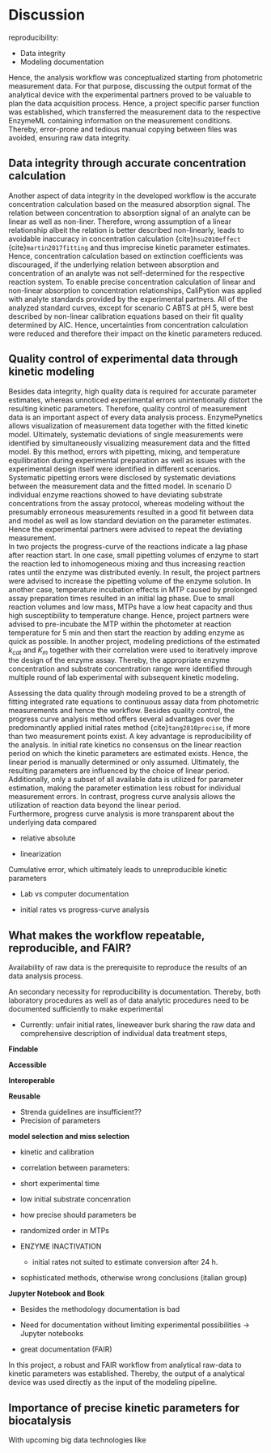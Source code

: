 # Discussion

reproducibility:

- Data integrity
- Modeling documentation

Hence, the analysis workflow was conceptualized starting from photometric measurement data. For that purpose, discussing the output format of the analytical device with the experimental partners proved to be valuable to plan the data acquisition process. Hence, a project specific parser function was established, which transferred the measurement data to the respective EnzymeML containing information on the measurement conditions. Thereby, error-prone and tedious manual copying between files was avoided, ensuring raw data integrity.

## Data integrity through accurate concentration calculation

Another aspect of data integrity in the developed workflow is the accurate concentration calculation based on the measured absorption signal. The relation between concentration to absorption signal of an analyte can be linear as well as non-liner. Therefore, wrong assumption of a linear relationship albeit the relation is better described non-linearly, leads to avoidable inaccuracy in concentration calculation {cite}`hsu2010effect` {cite}`martin2017fitting` and thus imprecise kinetic parameter estimates.
Hence, concentration calculation based on extinction coefficients was discouraged, if the underlying relation between absorption and concentration of an analyte was not self-determined for the respective reaction system.
To enable precise concentration calculation of linear and non-linear absorption to concentration relationships, CaliPytion was applied with analyte standards provided by the experimental partners.
All of the analyzed standard curves, except for scenario C ABTS at pH 5, were best described by non-linear calibration equations based on their fit quality determined by AIC. Hence, uncertainties from concentration calculation were reduced and therefore their impact on the kinetic parameters reduced.

## Quality control of experimental data through kinetic modeling

Besides data integrity, high quality data is required for accurate parameter estimates, whereas unnoticed experimental errors unintentionally distort the resulting kinetic parameters. Therefore, quality control of measurement data is an important aspect of every data analysis process. EnzymePynetics allows visualization of measurement data together with the fitted kinetic model. Ultimately, systematic deviations of single measurements were identified by simultaneously visualizing measurement data and the fitted model.
By this method, errors with pipetting, mixing, and temperature equilibration during experimental preparation as well as issues with the experimental design itself were identified in different scenarios.  
Systematic pipetting errors were disclosed by systematic deviations between the measurement data and the fitted model.
In scenario D individual enzyme reactions showed to have deviating substrate concentrations from the assay protocol, whereas modeling without the presumably erroneous measurements resulted in a good fit between data and model as well as low standard deviation on the parameter estimates. Hence the experimental partners were advised to repeat the deviating measurement.  
In two projects the progress-curve of the reactions indicate a lag phase after reaction start. In one case, small pipetting volumes of enzyme to start the reaction led to inhomogeneous mixing and thus increasing reaction rates until the enzyme was distributed evenly. In result, the project partners were advised to increase the pipetting volume of the enzyme solution.
In another case, temperature incubation effects in MTP caused by prolonged assay preparation times resulted in an initial lag phase. Due to small reaction volumes and low mass, MTPs have a low heat capacity and thus high susceptibility to temperature change. Hence, project partners were advised to pre-incubate the MTP within the photometer at reaction temperature for 5 min and then start the reaction by adding enzyme as quick as possible.
In another project, modeling predictions of the estimated $k_{cat}$ and $K_{m}$ together with their correlation were used to iteratively improve the design of the enzyme assay. Thereby, the appropriate enzyme concentration and substrate concentration range were identified through multiple round of lab experimental with subsequent kinetic modeling.

Assessing the data quality through modeling proved to be a strength of fitting integrated rate equations to continuous assay data from photometric measurements and hence the workflow. Besides quality control, the progress curve analysis method offers several advantages over the predominantly applied initial rates method {cite}`tang2010precise`, if more than two measurement points exist. A key advantage is reproducibility of the analysis. In initial rate kinetics no consensus on the linear reaction period on which the kinetic parameters are estimated exists. Hence, the linear period is manually determined or only assumed. Ultimately, the resulting parameters are influenced by the choice of linear period. Additionally, only a subset of all available data is utilized for parameter estimation, making the parameter estimation less robust for individual measurement errors.
In contrast, progress curve analysis allows the utilization of reaction data beyond the linear period.  
Furthermore, progress curve analysis is more transparent about the underlying data compared

- relative absolute

- linearization

Cumulative error, which ultimately leads to unreproducible kinetic parameters

- Lab vs computer documentation

- initial rates vs progress-curve analysis

## What makes the workflow repeatable, reproducible, and FAIR?

Availability of raw data is the prerequisite to reproduce the results of an data analysis process.

An secondary necessity for reproducibility is documentation. Thereby, both laboratory procedures as well as of data analytic procedures need to be documented sufficiently to make experimental

- Currently: unfair initial rates, lineweaver burk
  sharing the raw data and comprehensive description of individual data treatment steps,

**Findable**

**Accessible**

**Interoperable**

**Reusable**

- Strenda guidelines are insufficient??
- Precision of parameters

**model selection and miss selection**

- kinetic and calibration
- correlation between parameters:
- short experimental time
- low initial substrate concenration

- how precise should parameters be
- randomized order in MTPs
- ENZYME INACTIVATION

  - initial rates not suited to estimate conversion after 24 h.

- sophisticated methods, otherwise wrong conclusions (italian group)

**Jupyter Notebook and Book**

- Besides the methodology documentation is bad

- Need for documentation without limiting experimental possibilities -> Jupyter notebooks
- great documentation (FAIR)

In this project, a robust and FAIR workflow from analytical raw-data to kinetic parameters was established. Thereby, the output of a analytical device was used directly as the input of the modeling pipeline.

## Importance of precise kinetic parameters for biocatalysis

With upcoming big data technologies like
